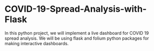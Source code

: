 # COVID-19-Spread-Analysis-with-Flask
In this python project, we will implement a live dashboard for COVID 19 spread analysis. We will be using flask and folium python packages for making interactive dashboards.
